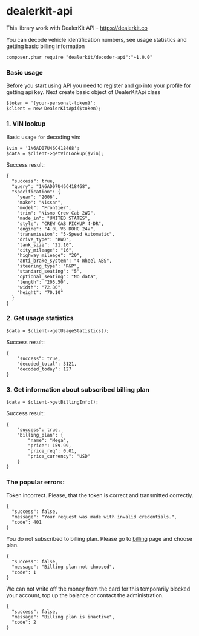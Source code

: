 # dealerkit-api
This library work with DealerKit API - https://dealerkit.co

You can decode vehicle identification numbers, see usage statistics and getting basic billing information

`composer.phar require "dealerkit/decoder-api":"~1.0.0"`

### Basic usage
Before you start using API you need to register and go into your profile for getting api key. Next create basic object of DealerKitApi class
```
$token = '{your-personal-token}';
$client = new DealerKitApi($token);
```

### 1. VIN lookup
Basic usage for decoding vin:
```
$vin = '1N6AD07U46C418468';
$data = $client->getVinLookup($vin);
```

Success result:
```
{
  "success": true,
  "query": "1N6AD07U46C418468",
  "specification": {
    "year": "2006",
    "make": "Nissan",
    "model": "Frontier",
    "trim": "Nismo Crew Cab 2WD",
    "made_in": "UNITED STATES",
    "style": "CREW CAB PICKUP 4-DR",
    "engine": "4.0L V6 DOHC 24V",
    "transmission": "5-Speed Automatic",
    "drive_type": "RWD",
    "tank_size": "21.10",
    "city_mileage": "16",
    "highway_mileage": "20",
    "anti_brake_system": "4-Wheel ABS",
    "steering_type": "R&P",
    "standard_seating": "5",
    "optional_seating": "No data",
    "length": "205.50",
    "width": "72.80",
    "height": "70.10"
  }
}
```

### 2. Get usage statistics
```
$data = $client->getUsageStatistics();
```
Success result:
```
{
    "success": true,
    "decoded_total": 3121,
    "decoded_today": 127
}
```

### 3. Get information about subscribed billing plan
```
$data = $client->getBillingInfo();
```
Success result:
```
{
    "success": true,
    "billing_plan": {
        "name": "Mega",
        "price": 159.99,
        "price_req": 0.01,
        "price_currency": "USD"
    }
}
```
### The popular errors:

Token incorrect. Please, that the token is correct and transmitted correctly.
```
{
  "success": false,
  "message": "Your request was made with invalid credentials.",
  "code": 401
}
```

You do not subscribed to billing plan. Please go to [billing](https://dealerkit.co/billing) page and choose plan.
```
{
  "success": false,
  "message": "Billing plan not choosed",
  "code": 1
}
```

We can not write off the money from the card for this temporarily blocked your account, top up the balance or contact the administration.
```
{
  "success": false,
  "message": "Billing plan is inactive",
  "code": 2
}
```
